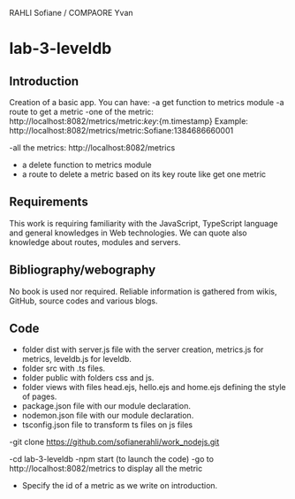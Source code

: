 RAHLI Sofiane / COMPAORE Yvan

# lab-3-leveldb

## Introduction

Creation of a basic app. You can have: 
-a get function to metrics module
-a route to get a metric
   -one of the metric: http://localhost:8082/metrics/metric:${key}:${m.timestamp}
Example: http://localhost:8082/metrics/metric:Sofiane:1384686660001 

   -all the metrics: http://localhost:8082/metrics

- a delete function to metrics module
- a route to delete a metric based on its key
 route like get one metric

## Requirements

This work is requiring familiarity with the JavaScript, TypeScript language and general knowledges in Web technologies. We can quote also knowledge about routes, modules and servers.  

## Bibliography/webography

No book is used nor required. Reliable information is gathered from wikis, GitHub, source codes and various blogs.

## Code

- folder dist with server.js file with the server creation, metrics.js for metrics, leveldb.js for leveldb.
- folder src with .ts files.
- folder public with folders css and js.
- folder views with files head.ejs, hello.ejs and home.ejs defining the style of pages.
- package.json file with our module declaration.
- nodemon.json file with our module declaration.
- tsconfig.json file to transform ts files on js files


-git clone https://github.com/sofianerahli/work_nodejs.git

-cd lab-3-leveldb
-npm start (to launch the code) 
-go to http://localhost:8082/metrics to display all the metric
- Specify the id of a metric as we write on introduction. 